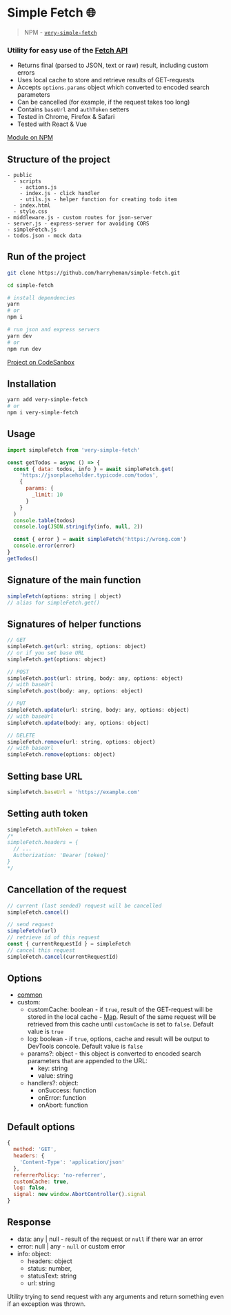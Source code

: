 # Simple Fetch 🌐

> NPM - [`very-simple-fetch`](https://www.npmjs.com/package/very-simple-fetch)

### Utility for easy use of the <a href="https://developer.mozilla.org/en-US/docs/Web/API/Fetch_API">Fetch API</a>

- Returns final (parsed to JSON, text or raw) result, including custom errors
- Uses local cache to store and retrieve results of GET-requests
- Accepts `options.params` object which converted to encoded search parameters
- Can be cancelled (for example, if the request takes too long)
- Contains `baseUrl` and `authToken` setters
- Tested in Chrome, Firefox & Safari
- Tested with React & Vue

[Module on NPM](https://www.npmjs.com/package/very-simple-fetch)

## Structure of the project

```
- public
  - scripts
    - actions.js
    - index.js - click handler
    - utils.js - helper function for creating todo item
  - index.html
  - style.css
- middleware.js - custom routes for json-server
- server.js - express-server for avoiding CORS
- simpleFetch.js
- todos.json - mock data
```

## Run of the project

```bash
git clone https://github.com/harryheman/simple-fetch.git

cd simple-fetch

# install dependencies
yarn
# or
npm i

# run json and express servers
yarn dev
# or
npm run dev
```

[Project on CodeSanbox](https://codesandbox.io/s/simple-fetch-1o2kj)

## Installation

```bash
yarn add very-simple-fetch
# or
npm i very-simple-fetch
```

## Usage

```js
import simpleFetch from 'very-simple-fetch'

const getTodos = async () => {
  const { data: todos, info } = await simpleFetch.get(
    'https://jsonplaceholder.typicode.com/todos',
    {
      params: {
        _limit: 10
      }
    }
  )
  console.table(todos)
  console.log(JSON.stringify(info, null, 2))

  const { error } = await simpleFetch('https://wrong.com')
  console.error(error)
}
getTodos()
```

## Signature of the main function

```js
simpleFetch(options: string | object)
// alias for simpleFetch.get()
```

## Signatures of helper functions

```js
// GET
simpleFetch.get(url: string, options: object)
// or if you set base URL
simpleFetch.get(options: object)

// POST
simpleFetch.post(url: string, body: any, options: object)
// with baseUrl
simpleFetch.post(body: any, options: object)

// PUT
simpleFetch.update(url: string, body: any, options: object)
// with baseUrl
simpleFetch.update(body: any, options: object)

// DELETE
simpleFetch.remove(url: string, options: object)
// with baseUrl
simpleFetch.remove(options: object)
```

## Setting base URL

```js
simpleFetch.baseUrl = 'https://example.com'
```

## Setting auth token

```js
simpleFetch.authToken = token
/*
simpleFetch.headers = {
  // ...
  Authorization: 'Bearer [token]'
}
*/
```

## Cancellation of the request

```js
// current (last sended) request will be cancelled
simpleFetch.cancel()

// send request
simpleFetch(url)
// retrieve id of this request
const { currentRequestId } = simpleFetch
// cancel this request
simpleFetch.cancel(currentRequestId)
```

## Options

- <a href="https://developer.mozilla.org/en-US/docs/Web/API/WindowOrWorkerGlobalScope/fetch#parameters" target="_blank">common</a>
- custom:
  - customCache: boolean - if `true`, result of the GET-request will be stored in the local cache  - <a href="https://developer.mozilla.org/en-US/docs/Web/JavaScript/Reference/Global_Objects/Map">Map</a>. Result of the same request will be retrieved from this cache until `customCache` is set to `false`. Default value is `true`
  - log: boolean - if `true`, options, cache and result will be output to DevTools concole. Default value is `false`
  - params?: object - this object is converted to encoded search parameters that are appended to the URL:
    - key: string
    - value: string
  - handlers?: object:
    - onSuccess: function
    - onError: function
    - onAbort: function

## Default options

```js
{
  method: 'GET',
  headers: {
    'Content-Type': 'application/json'
  },
  referrerPolicy: 'no-referrer',
  customCache: true,
  log: false,
  signal: new window.AbortController().signal
}
```

## Response

- data: any | null - result of the request or `null` if there war an error
- error: null | any - `null` or custom error
- info: object:
  - headers: object
  - status: number,
  - statusText: string
  - url: string

Utility trying to send request with any arguments and return something even if an exception was thrown.

